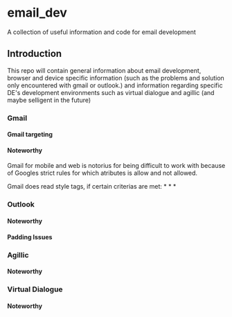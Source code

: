 # email_dev
A collection of useful information and code for email development

## Introduction
This repo will contain general information about email development,
browser and device specific information (such as the problems and solution only encountered with gmail or outlook.) and
information regarding specific DE's development environments such as virtual dialogue and agillic (and maybe selligent in the future)

### Gmail
#### Gmail targeting
#### Noteworthy
Gmail for mobile and web is notorius for being difficult to work with because of Googles strict rules for which atributes is allow and not allowed.

Gmail does read style tags, if certain criterias are met:
*
*
*


### Outlook
#### Noteworthy
#### Padding Issues
### Agillic
#### Noteworthy
### Virtual Dialogue
#### Noteworthy
